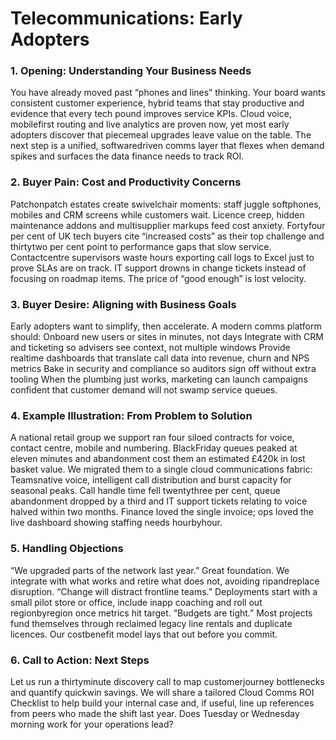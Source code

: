 # Telecommunications: Early Adopters
### 1. Opening: Understanding Your Business Needs
You have already moved past “phones and lines” thinking. Your board wants consistent customer experience, hybrid teams that stay productive and evidence that every tech pound improves service KPIs. Cloud voice, mobilefirst routing and live analytics are proven now, yet most early adopters discover that piecemeal upgrades leave value on the table. The next step is a unified, softwaredriven comms layer that flexes when demand spikes and surfaces the data finance needs to track ROI.
### 2. Buyer Pain: Cost and Productivity Concerns
Patchonpatch estates create swivelchair moments: staff juggle softphones, mobiles and CRM screens while customers wait. Licence creep, hidden maintenance addons and multisupplier markups feed cost anxiety. Fortyfour per cent of UK tech buyers cite “increased costs” as their top challenge and thirtytwo per cent point to performance gaps that slow service. Contactcentre supervisors waste hours exporting call logs to Excel just to prove SLAs are on track. IT support drowns in change tickets instead of focusing on roadmap items. The price of “good enough” is lost velocity.
### 3. Buyer Desire: Aligning with Business Goals
Early adopters want to simplify, then accelerate. A modern comms platform should:
Onboard new users or sites in minutes, not days
Integrate with CRM and ticketing so advisers see context, not multiple windows
Provide realtime dashboards that translate call data into revenue, churn and NPS metrics
Bake in security and compliance so auditors sign off without extra tooling
When the plumbing just works, marketing can launch campaigns confident that customer demand will not swamp service queues.
### 4. Example Illustration: From Problem to Solution
A national retail group we support ran four siloed contracts for voice, contact centre, mobile and numbering. BlackFriday queues peaked at eleven minutes and abandonment cost them an estimated £420k in lost basket value. We migrated them to a single cloud communications fabric: Teamsnative voice, intelligent call distribution and burst capacity for seasonal peaks. Call handle time fell twentythree per cent, queue abandonment dropped by a third and IT support tickets relating to voice halved within two months. Finance loved the single invoice; ops loved the live dashboard showing staffing needs hourbyhour.
### 5. Handling Objections
“We upgraded parts of the network last year.”
Great foundation. We integrate with what works and retire what does not, avoiding ripandreplace disruption.
“Change will distract frontline teams.”
Deployments start with a small pilot store or office, include inapp coaching and roll out regionbyregion once metrics hit target.
“Budgets are tight.”
Most projects fund themselves through reclaimed legacy line rentals and duplicate licences. Our costbenefit model lays that out before you commit.
### 6. Call to Action: Next Steps
Let us run a thirtyminute discovery call to map customerjourney bottlenecks and quantify quickwin savings. We will share a tailored Cloud Comms ROI Checklist to help build your internal case and, if useful, line up references from peers who made the shift last year. Does Tuesday or Wednesday morning work for your operations lead?

